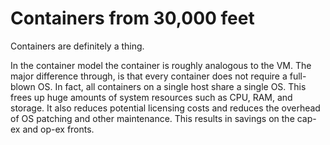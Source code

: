 # Containers from 30,000 feet

Containers are definitely a thing.

In the container model the container is roughly analogous to the VM. The major difference through, is that every container does not require a full-blown OS. In fact, all containers on a single host share a single OS. This frees up huge amounts of system resources such as CPU, RAM, and storage. It also reduces potential licensing costs and reduces the overhead of OS patching and other maintenance. This results in savings on the cap-ex and op-ex fronts.

